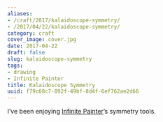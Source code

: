 ```yaml
---
aliases:
- /craft/2017/kalaidoscope-symmetry/
- /2017/04/22/kalaidoscope-symmetry/
category: craft
cover_image: cover.jpg
date: 2017-04-22
draft: false
slug: kalaidoscope-symmetry
tags:
- drawing
- Infinite Painter
title: Kalaidoscope Symmetry
uuid: f79c68c7-892f-49bf-8d4f-6ef762ae2d66
---
```


I’ve been enjoying [Infinite Painter](http://www.seanbrakefield.com/painter.html)’s symmetry tools.